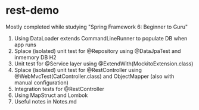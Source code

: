 # rest-demo
Mostly completed while studying "Spring Framework 6: Beginner to Guru"
1. Using DataLoader extends CommandLineRunner to populate DB when app runs
2. Splace (isolated) unit test for @Repository using @DataJpaTest and inmemory DB H2
3. Unit test for @Service layer using @ExtendWith(MockitoExtension.class)
4. Splace (isolated) unit test for @RestController using @WebMvcTest(CatController.class) and ObjectMapper (also with manual configuration)
5. Integration tests for @RestController
6. Using MapStruct and Lombok
7. Useful notes in Notes.md
